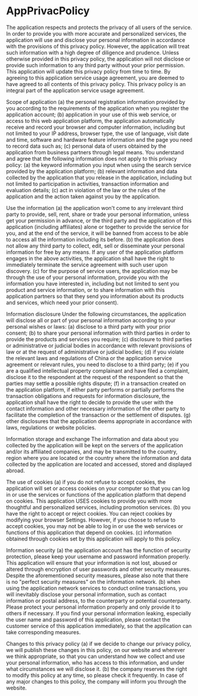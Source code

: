 # AppPrivacPolicy
The application respects and protects the privacy of all users of the service. In order to provide you with more accurate and personalized services, the application will use and disclose your personal information in accordance with the provisions of this privacy policy. However, the application will treat such information with a high degree of diligence and prudence. Unless otherwise provided in this privacy policy, the application will not disclose or provide such information to any third party without your prior permission. This application will update this privacy policy from time to time. By agreeing to this application service usage agreement, you are deemed to have agreed to all contents of this privacy policy. This privacy policy is an integral part of the application service usage agreement.

Scope of application (a) the personal registration information provided by you according to the requirements of the application when you register the application account; (b) application in your use of this web service, or access to this web application platform, the application automatically receive and record your browser and computer information, including but not limited to your IP address, browser type, the use of language, visit date and time, software and hardware feature information and the page you need to record data such as; (c) personal data of users obtained by the application from business partners through legal means. You understand and agree that the following information does not apply to this privacy policy: (a) the keyword information you input when using the search service provided by the application platform; (b) relevant information and data collected by the application that you release in the application, including but not limited to participation in activities, transaction information and evaluation details; (c) act in violation of the law or the rules of the application and the action taken against you by the application.

Use the information (a) the application won't come to any irrelevant third party to provide, sell, rent, share or trade your personal information, unless get your permission in advance, or the third party and the application of this application (including affiliates) alone or together to provide the service for you, and at the end of the service, it will be banned from access to be able to access all the information including its before. (b) the application does not allow any third party to collect, edit, sell or disseminate your personal information for free by any means. If any user of the application platform engages in the above activities, the application shall have the right to immediately terminate the service agreement with such user upon discovery. (c) for the purpose of service users, the application may be through the use of your personal information, provide you with the information you have interested in, including but not limited to sent you product and service information, or to share information with this application partners so that they send you information about its products and services, which need your prior consent).

Information disclosure Under the following circumstances, the application will disclose all or part of your personal information according to your personal wishes or laws: (a) disclose to a third party with your prior consent; (b) to share your personal information with third parties in order to provide the products and services you require; (c) disclosure to third parties or administrative or judicial bodies in accordance with relevant provisions of law or at the request of administrative or judicial bodies; (d) if you violate the relevant laws and regulations of China or the application service agreement or relevant rules, you need to disclose to a third party; (e) if you are a qualified intellectual property complainant and have filed a complaint, disclose it to the respondent at the request of the respondent so that the parties may settle a possible rights dispute; (f) in a transaction created on the application platform, if either party performs or partially performs the transaction obligations and requests for information disclosure, the application shall have the right to decide to provide the user with the contact information and other necessary information of the other party to facilitate the completion of the transaction or the settlement of disputes. (g) other disclosures that the application deems appropriate in accordance with laws, regulations or website policies.

Information storage and exchange The information and data about you collected by the application will be kept on the servers of the application and/or its affiliated companies, and may be transmitted to the country, region where you are located or the country where the information and data collected by the application are located and accessed, stored and displayed abroad.

The use of cookies (a) if you do not refuse to accept cookies, the application will set or access cookies on your computer so that you can log in or use the services or functions of the application platform that depend on cookies. This application USES cookies to provide you with more thoughtful and personalized services, including promotion services. (b) you have the right to accept or reject cookies. You can reject cookies by modifying your browser Settings. However, if you choose to refuse to accept cookies, you may not be able to log in or use the web services or functions of this application that depend on cookies. (c) information obtained through cookies set by this application will apply to this policy.

Information security (a) the application account has the function of security protection, please keep your username and password information properly. This application will ensure that your information is not lost, abused or altered through encryption of user passwords and other security measures. Despite the aforementioned security measures, please also note that there is no "perfect security measures" on the information network. (b) when using the application network services to conduct online transactions, you will inevitably disclose your personal information, such as contact information or postal address, to the counterparty or potential counterparty. Please protect your personal information properly and only provide it to others if necessary. If you find your personal information leaking, especially the user name and password of this application, please contact the customer service of this application immediately, so that the application can take corresponding measures.

Changes to this privacy policy (a) if we decide to change our privacy policy, we will publish these changes in this policy, on our website and wherever we think appropriate, so that you can understand how we collect and use your personal information, who has access to this information, and under what circumstances we will disclose it. (b) the company reserves the right to modify this policy at any time, so please check it frequently. In case of any major changes to this policy, the company will inform you through the website.
